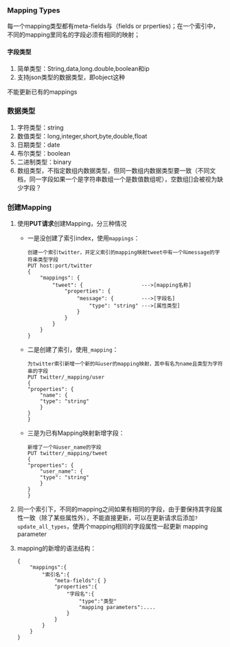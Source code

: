 ### Mapping Types
每一个mapping类型都有meta-fields与（fields or prperties)；在一个索引中，不同的mapping里同名的字段必须有相同的映射；

#### 字段类型
1. 简单类型：String,data,long.double,boolean和ip
2. 支持json类型的数据类型，即object这种

不能更新已有的mappings

### 数据类型
1. 字符类型：string
2. 数值类型：long,integer,short,byte,double,float
3. 日期类型：date
4. 布尔类型：boolean
5. 二进制类型：binary
6. 数组类型，不指定数组内数据类型，但同一数组内数据类型要一致（不同文档，同一字段如果一个是字符串数组一个是数值数组呢），空数组[]会被视为缺少字段？

### 创建Mapping
1. 使用**PUT请求**创建Mapping，分三种情况
   * 一是没创建了索引index，使用`mappings`：
        ```
        创建一个索引twitter，并定义索引的mapping映射tweet中有一个叫message的字符串类型字段
        PUT host:port/twitter
        {
            "mappings": {
                "tweet": {                   --->[mapping名称]
                    "properties": {
                        "message": {         --->[字段名]
                            "type": "string" --->[属性类型]
                        }
                    }
                }
            }
        }
        ```
    * 二是创建了索引，使用`_mapping`：
        ```
        为twitter索引新增一个新的叫user的mapping映射，其中有名为name且类型为字符串的字段
        PUT twitter/_mapping/user 
        {
        "properties": {
            "name": {
            "type": "string"
            }
        }
        }
        ```
     * 三是为已有Mapping映射新增字段：
        ```
        新增了一个叫user_name的字段
        PUT twitter/_mapping/tweet 
        {
        "properties": {
            "user_name": {
            "type": "string"
            }
        }
        }
        ```
2. 同一个索引下，不同的mapping之间如果有相同的字段，由于要保持其字段属性一致（除了某些属性外），不能直接更新，可以在更新请求后添加`?update_all_types`，使两个mapping相同的字段属性一起更新
mapping parameter

3. mapping的新增的语法结构：
   ```
   {
       "mappings":{
           "索引名":{
               "meta-fields":{ }
               "properties":{
                   "字段名":{
                       "type":"类型"
                       "mapping parameters":....
                   }
               }
           }
       }
   }
   ```
